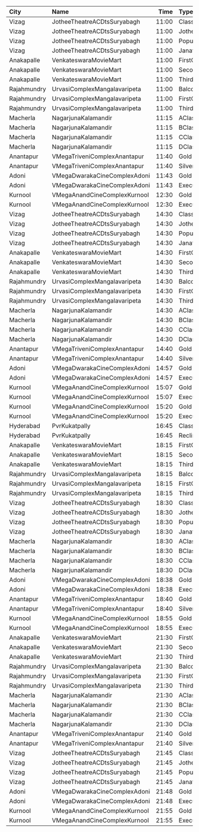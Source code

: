 | City        | Name                         |  Time | Type          | Price | Capacity | Booked |
| :---------- | :--------------------------- | ----: | :------------ | ----: | -------: | -----: |
| Vizag       | JotheeTheatreACDtsSuryabagh  | 11:00 | ClassCircle   |  112₹ |      288 |     18 |
| Vizag       | JotheeTheatreACDtsSuryabagh  | 11:00 | JotheeCircle  |   67₹ |      236 |      0 |
| Vizag       | JotheeTheatreACDtsSuryabagh  | 11:00 | PopularCircle |   67₹ |       92 |      0 |
| Vizag       | JotheeTheatreACDtsSuryabagh  | 11:00 | JanathaCircle |   44₹ |      167 |      0 |
| Anakapalle  | VenkateswaraMovieMart        | 11:00 | FirstClass    |  112₹ |      298 |    168 |
| Anakapalle  | VenkateswaraMovieMart        | 11:00 | SecondClass   |   67₹ |       17 |     17 |
| Anakapalle  | VenkateswaraMovieMart        | 11:00 | ThirdClass    |   44₹ |       99 |     49 |
| Rajahmundry | UrvasiComplexMangalavaripeta | 11:00 | Balcony       |  100₹ |      352 |     56 |
| Rajahmundry | UrvasiComplexMangalavaripeta | 11:00 | FirstClass    |   60₹ |      191 |      3 |
| Rajahmundry | UrvasiComplexMangalavaripeta | 11:00 | ThirdClass    |   40₹ |      128 |     39 |
| Macherla    | NagarjunaKalamandir          | 11:15 | AClass        |  100₹ |       56 |     56 |
| Macherla    | NagarjunaKalamandir          | 11:15 | BClass        |   70₹ |      127 |    127 |
| Macherla    | NagarjunaKalamandir          | 11:15 | CClass        |   50₹ |      138 |    138 |
| Macherla    | NagarjunaKalamandir          | 11:15 | DClass        |   50₹ |      100 |    100 |
| Anantapur   | VMegaTriveniComplexAnantapur | 11:40 | Gold          |  110₹ |      188 |     96 |
| Anantapur   | VMegaTriveniComplexAnantapur | 11:40 | Silver        |   70₹ |       40 |     24 |
| Adoni       | VMegaDwarakaCineComplexAdoni | 11:43 | Gold          |  110₹ |      142 |      0 |
| Adoni       | VMegaDwarakaCineComplexAdoni | 11:43 | Executive     |   70₹ |       66 |      0 |
| Kurnool     | VMegaAnandCineComplexKurnool | 12:30 | Gold          |  110₹ |      152 |      0 |
| Kurnool     | VMegaAnandCineComplexKurnool | 12:30 | Executive     |   70₹ |       48 |      0 |
| Vizag       | JotheeTheatreACDtsSuryabagh  | 14:30 | ClassCircle   |  112₹ |      288 |     16 |
| Vizag       | JotheeTheatreACDtsSuryabagh  | 14:30 | JotheeCircle  |   67₹ |      236 |      2 |
| Vizag       | JotheeTheatreACDtsSuryabagh  | 14:30 | PopularCircle |   67₹ |       92 |      0 |
| Vizag       | JotheeTheatreACDtsSuryabagh  | 14:30 | JanathaCircle |   44₹ |      167 |      0 |
| Anakapalle  | VenkateswaraMovieMart        | 14:30 | FirstClass    |  112₹ |      298 |    168 |
| Anakapalle  | VenkateswaraMovieMart        | 14:30 | SecondClass   |   67₹ |       17 |     17 |
| Anakapalle  | VenkateswaraMovieMart        | 14:30 | ThirdClass    |   44₹ |       99 |     49 |
| Rajahmundry | UrvasiComplexMangalavaripeta | 14:30 | Balcony       |  100₹ |      352 |    112 |
| Rajahmundry | UrvasiComplexMangalavaripeta | 14:30 | FirstClass    |   60₹ |      191 |     60 |
| Rajahmundry | UrvasiComplexMangalavaripeta | 14:30 | ThirdClass    |   40₹ |      128 |     39 |
| Macherla    | NagarjunaKalamandir          | 14:30 | AClass        |  100₹ |       56 |      0 |
| Macherla    | NagarjunaKalamandir          | 14:30 | BClass        |   70₹ |      127 |      0 |
| Macherla    | NagarjunaKalamandir          | 14:30 | CClass        |   50₹ |      138 |    138 |
| Macherla    | NagarjunaKalamandir          | 14:30 | DClass        |   50₹ |      100 |    100 |
| Anantapur   | VMegaTriveniComplexAnantapur | 14:40 | Gold          |  110₹ |      188 |     94 |
| Anantapur   | VMegaTriveniComplexAnantapur | 14:40 | Silver        |   70₹ |       40 |     24 |
| Adoni       | VMegaDwarakaCineComplexAdoni | 14:57 | Gold          |  110₹ |      142 |      6 |
| Adoni       | VMegaDwarakaCineComplexAdoni | 14:57 | Executive     |   70₹ |       66 |      7 |
| Kurnool     | VMegaAnandCineComplexKurnool | 15:07 | Gold          |  110₹ |      152 |      0 |
| Kurnool     | VMegaAnandCineComplexKurnool | 15:07 | Executive     |   70₹ |       48 |      0 |
| Kurnool     | VMegaAnandCineComplexKurnool | 15:20 | Gold          |  110₹ |      152 |      4 |
| Kurnool     | VMegaAnandCineComplexKurnool | 15:20 | Executive     |   70₹ |       48 |      0 |
| Hyderabad   | PvrKukatpally                | 16:45 | Classic       |  150₹ |      135 |     21 |
| Hyderabad   | PvrKukatpally                | 16:45 | Recliner      |  350₹ |        9 |      4 |
| Anakapalle  | VenkateswaraMovieMart        | 18:15 | FirstClass    |  112₹ |      298 |    170 |
| Anakapalle  | VenkateswaraMovieMart        | 18:15 | SecondClass   |   67₹ |       17 |     17 |
| Anakapalle  | VenkateswaraMovieMart        | 18:15 | ThirdClass    |   44₹ |       99 |     49 |
| Rajahmundry | UrvasiComplexMangalavaripeta | 18:15 | Balcony       |  100₹ |      352 |    112 |
| Rajahmundry | UrvasiComplexMangalavaripeta | 18:15 | FirstClass    |   60₹ |      191 |     60 |
| Rajahmundry | UrvasiComplexMangalavaripeta | 18:15 | ThirdClass    |   40₹ |      128 |     39 |
| Vizag       | JotheeTheatreACDtsSuryabagh  | 18:30 | ClassCircle   |  112₹ |      288 |     14 |
| Vizag       | JotheeTheatreACDtsSuryabagh  | 18:30 | JotheeCircle  |   67₹ |      236 |      0 |
| Vizag       | JotheeTheatreACDtsSuryabagh  | 18:30 | PopularCircle |   67₹ |       92 |      0 |
| Vizag       | JotheeTheatreACDtsSuryabagh  | 18:30 | JanathaCircle |   44₹ |      167 |      0 |
| Macherla    | NagarjunaKalamandir          | 18:30 | AClass        |  100₹ |       56 |      0 |
| Macherla    | NagarjunaKalamandir          | 18:30 | BClass        |   70₹ |      127 |      0 |
| Macherla    | NagarjunaKalamandir          | 18:30 | CClass        |   50₹ |      138 |    138 |
| Macherla    | NagarjunaKalamandir          | 18:30 | DClass        |   50₹ |      100 |    100 |
| Adoni       | VMegaDwarakaCineComplexAdoni | 18:38 | Gold          |  110₹ |      142 |      0 |
| Adoni       | VMegaDwarakaCineComplexAdoni | 18:38 | Executive     |   70₹ |       66 |      0 |
| Anantapur   | VMegaTriveniComplexAnantapur | 18:40 | Gold          |  110₹ |      188 |     94 |
| Anantapur   | VMegaTriveniComplexAnantapur | 18:40 | Silver        |   70₹ |       40 |     24 |
| Kurnool     | VMegaAnandCineComplexKurnool | 18:55 | Gold          |  110₹ |      152 |      3 |
| Kurnool     | VMegaAnandCineComplexKurnool | 18:55 | Executive     |   70₹ |       48 |      0 |
| Anakapalle  | VenkateswaraMovieMart        | 21:30 | FirstClass    |  112₹ |      298 |    168 |
| Anakapalle  | VenkateswaraMovieMart        | 21:30 | SecondClass   |   67₹ |       17 |     17 |
| Anakapalle  | VenkateswaraMovieMart        | 21:30 | ThirdClass    |   44₹ |       99 |     49 |
| Rajahmundry | UrvasiComplexMangalavaripeta | 21:30 | Balcony       |  100₹ |      352 |    112 |
| Rajahmundry | UrvasiComplexMangalavaripeta | 21:30 | FirstClass    |   60₹ |      191 |     60 |
| Rajahmundry | UrvasiComplexMangalavaripeta | 21:30 | ThirdClass    |   40₹ |      128 |     39 |
| Macherla    | NagarjunaKalamandir          | 21:30 | AClass        |  100₹ |       56 |      0 |
| Macherla    | NagarjunaKalamandir          | 21:30 | BClass        |   70₹ |      127 |      2 |
| Macherla    | NagarjunaKalamandir          | 21:30 | CClass        |   50₹ |      138 |    138 |
| Macherla    | NagarjunaKalamandir          | 21:30 | DClass        |   50₹ |      100 |    100 |
| Anantapur   | VMegaTriveniComplexAnantapur | 21:40 | Gold          |  110₹ |      188 |     95 |
| Anantapur   | VMegaTriveniComplexAnantapur | 21:40 | Silver        |   70₹ |       40 |     24 |
| Vizag       | JotheeTheatreACDtsSuryabagh  | 21:45 | ClassCircle   |  112₹ |      288 |     26 |
| Vizag       | JotheeTheatreACDtsSuryabagh  | 21:45 | JotheeCircle  |   67₹ |      236 |      2 |
| Vizag       | JotheeTheatreACDtsSuryabagh  | 21:45 | PopularCircle |   67₹ |       92 |      0 |
| Vizag       | JotheeTheatreACDtsSuryabagh  | 21:45 | JanathaCircle |   44₹ |      167 |      0 |
| Adoni       | VMegaDwarakaCineComplexAdoni | 21:48 | Gold          |  110₹ |      142 |      0 |
| Adoni       | VMegaDwarakaCineComplexAdoni | 21:48 | Executive     |   70₹ |       66 |      0 |
| Kurnool     | VMegaAnandCineComplexKurnool | 21:55 | Gold          |  110₹ |      152 |      2 |
| Kurnool     | VMegaAnandCineComplexKurnool | 21:55 | Executive     |   70₹ |       48 |      5 |